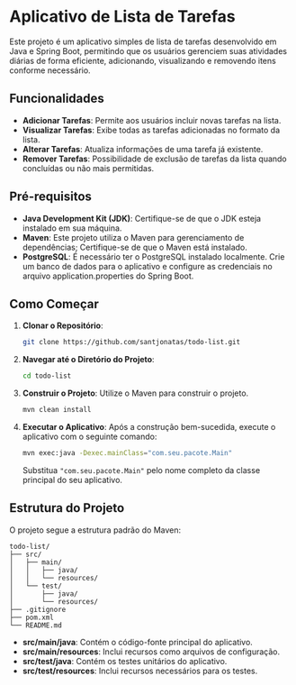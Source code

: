 # Aplicativo de Lista de Tarefas  
Este projeto é um aplicativo simples de lista de tarefas desenvolvido em Java e Spring Boot, permitindo que os usuários gerenciem suas atividades diárias de forma eficiente, adicionando, visualizando e removendo itens conforme necessário.  

## Funcionalidades  
- **Adicionar Tarefas**: Permite aos usuários incluir novas tarefas na lista.  
- **Visualizar Tarefas**: Exibe todas as tarefas adicionadas no formato da lista.  
- **Alterar Tarefas**: Atualiza informações de uma tarefa já existente.  
- **Remover Tarefas**: Possibilidade de exclusão de tarefas da lista quando concluídas ou não mais permitidas.  

## Pré-requisitos  
- **Java Development Kit (JDK)**: Certifique-se de que o JDK esteja instalado em sua máquina.  
- **Maven**: Este projeto utiliza o Maven para gerenciamento de dependências; Certifique-se de que o Maven está instalado.
- **PostgreSQL**: É necessário ter o PostgreSQL instalado localmente. Crie um banco de dados para o aplicativo e configure as credenciais no arquivo application.properties do Spring Boot.

## Como Começar  

1. **Clonar o Repositório**:  
   
   ```bash
   git clone https://github.com/santjonatas/todo-list.git
   ```  

2. **Navegar até o Diretório do Projeto**:  
   
   ```bash
   cd todo-list
   ```  

3. **Construir o Projeto**: Utilize o Maven para construir o projeto.  
   
   ```bash
   mvn clean install
   ```  

4. **Executar o Aplicativo**: Após a construção bem-sucedida, execute o aplicativo com o seguinte comando:  
   
   ```bash
   mvn exec:java -Dexec.mainClass="com.seu.pacote.Main"
   ```  
   Substitua `"com.seu.pacote.Main"` pelo nome completo da classe principal do seu aplicativo.  

## Estrutura do Projeto  
O projeto segue a estrutura padrão do Maven:  

```
todo-list/
├── src/
│   ├── main/
│   │   ├── java/
│   │   └── resources/
│   └── test/
│       ├── java/
│       └── resources/
├── .gitignore
├── pom.xml
└── README.md
```  

- **src/main/java**: Contém o código-fonte principal do aplicativo.  
- **src/main/resources**: Inclui recursos como arquivos de configuração.  
- **src/test/java**: Contém os testes unitários do aplicativo.  
- **src/test/resources**: Inclui recursos necessários para os testes.  
